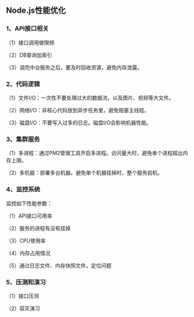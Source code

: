 ## Node.js性能优化

### 1、API接口相关

（1）接口调用做限频

（2）DB查询加索引

（3）调完中台服务之后，要及时回收资源，避免内存泄露。

### 2、代码逻辑

（1）文件I/O：一次性不要处理过大的数据流，以及图片、视频等大文件。

（2）网络I/O：非核心代码放到异步任务里，避免阻塞主线程。

（3）磁盘I/O：不要写入过多的日志。磁盘I/O会影响机器性能。

### 3、集群服务

（1）多进程：通过PM2管理工具开启多进程。访问量大时，避免单个进程超出内存上限。

（2）多机器：部署多台机器。避免单个机器挂掉时，整个服务宕机。

### 4、监控系统

监控如下性能参数：

（1）API接口可用率

（2）服务的进程有没有挂掉

（3）CPU使用率

（4）内存占用情况

（5）通过日志文件、内存快照文件，定位问题

### 5、压测和演习

（1）接口压测

（2）容灾演习